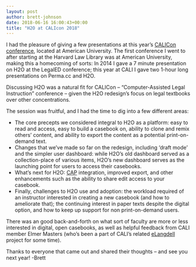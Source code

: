 ```yaml
---
layout: post
author: brett-johnson
date: 2018-06-16 16:00:43+00:00
title: "H2O at CALIcon 2018"
---
```


I had the pleasure of giving a few presentations at this year’s [CALICon conference](http://2018.calicon.org/), located at American University. The first conference I went to after starting at the Harvard Law Library was at American University, making this a homecoming of sorts: In 2014 I gave a 7 minute presentation on H2O at the LegalED conference; this year at CALI I gave two 1-hour long presentations on Perma.cc and H2O.

Discussing H2O was a natural fit for CALICon – “Computer-Assisted Legal Instruction” conference – given the H2O redesign’s focus on legal textbooks over other concentrations.

The session was fruitful, and I had the time to dig into a few different areas:

* The core precepts we considered integral to H2O as a platform: easy to read and access, easy to build a casebook on, ability to clone and remix others’ content, and ability to export the content as a potential print-on-demand text.
* Changes that we’ve made so far on the redesign, including ‘draft mode’ and the simpler user dashboard: while H2O’s old dashboard served as a collection-place of various items, H2O’s new dashboard serves as the launching point for users to access their casebooks. 
* What’s next for H2O: [CAP](https://lil.law.harvard.edu/projects/caselaw-access-project/ ) integration, improved export, and other enhancements such as the ability to share edit access to your casebook.
* Finally, challenges to H2O use and adoption: the workload required of an instructor interested in creating a new casebook (and how to ameliorate that); the continuing interest in paper texts despite the digital option, and how to keep up support for non print-on-demand users.

There was an good back-and-forth on what sort of faculty are more or less interested in digital, open casebooks, as well as helpful feedback from CALI member Elmer Masters (who’s been a part of CALI’s related [eLangdell](https://www.cali.org/elangdell/about) project for some time).

Thanks to everyone that came out and shared their thoughts – and see you next year! -Brett

 
